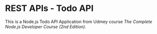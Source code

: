 # REST APIs - Todo API

This is a Node.js Todo API Application from Udmey course _The Complete Node.js Developer Course (2nd Edition)_.